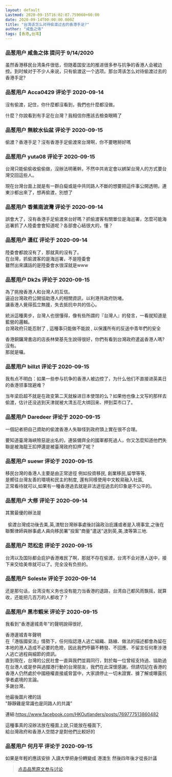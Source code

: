 ```yaml
---
layout: default
Lastmod: 2020-09-15T16:02:07.759060+00:00
date: 2020-09-14T00:00:00.000Z
title: "台湾该怎么对待偷渡过去的香港手足?"
author: "咸鱼之体"
tags: [香港,台湾]
---
```



### 品葱用户 **咸鱼之体** 提问于 9/14/2020
    
虽然香港移民台湾条件很低，但随着国安法的推进很多参与抗争的香港人会被边控。到时候对于不少人来说，只有偷渡这一个选项。那台湾该怎么对待偷渡过去的香港手足?
    
                

### 品葱用户 **Acca0429** 评论于 2020-09-14
        
沒有偷渡，記住，你什麼都沒看到，我們也什麼都沒做。  
  
什麼？你說看到有手足在台灣？我相信你應該去檢查眼睛了
        
                

### 品葱用户 **無紋水仙盆** 评论于 2020-09-15
        
偷渡？香港手足？沒有香港手足偷渡來台灣啊，你不要瞎掰好嗎
        
                

### 品葱用户 **yuta08** 评论于 2020-09-15
        
台灣只能偷偷收偷偷做，沒辦法明著幹。不然中共肯定會以綁架台灣人的方式要台灣交回這些人。  
  
現在台灣台面上就是有一群白癡或是中共同路人不斷的想要把這件事公開透明，連東沙都出來了，想再偷渡，別想了
        
                

### 品葱用户 **香蕉南波灣** 评论于 2020-09-14
        
誤會大了，沒有香港手足偷渡來台好嗎？抓偷渡客有關單位是海巡署，怎麼可能海巡署抓了人陸委會會知道呢？各部會心結很大的，懂？
        
                

### 品葱用户 **潇红** 评论于 2020-09-14
        
陸委會都說沒有了，那就真的沒有了。  
在台灣，抓偷渡客的是海巡署，不是陸委會  
雖然出來講話的是陸委會水很深就是www
        
                

### 品葱用户 **Dk2s** 评论于 2020-09-15
        
為了挑撥香港人和台灣人的互信。  
逼迫台灣政府公開協助港人的相關資訊，以利港共政府防堵。  
讓香港人覺得孤立無援，失去抵抗中共的信心。  
  
統派這種奧步，台灣人也很懂得，像有些所謂的『台灣人』的發言，一看就知道是藍營的邏輯。  
台灣政府只能忍耐了 , 這種事只能做不能說 , 以保護所有的反送中青年們的安全  
  
香港銅鑼灣書店的店長林榮基先生說得很好，你們有看到台灣政府遣返香港人嗎? 沒有。  
那就是囉。
        
                

### 品葱用户 **billzt** 评论于 2020-09-15
        
我有点不明白：如果一些参与抗争的香港人被边控了，为什么他们不直接进英美日的香港领事馆避难？  
  
当年梁启超不就是在政变第二天就躲进日本使馆的么？如果他也像上文写的那样去偷渡，估计还没逃到天津就被大清五花大绑回来、押到菜市口了。
        
                

### 品葱用户 **Daredeer** 评论于 2020-09-15
        
一個記者把自己資助的偷渡香港人失聯怪到政府頭上實在很不合理。  
  
要知道臺灣海峽險惡是出名的，連裝備齊全的國軍都死過人，你又怎麼知道他們失聯是被海龍王扣押還是被臺灣政府扣押了呢？
        
                

### 品葱用户 **suewr** 评论于 2020-09-15
        
移民台灣的香港人主要是由正常途徑 例如投資移民, 創業移民,留學等等,  
是嚮往台灣友善的環境和民主的制度, 還有同樣使用中文較易融入社區,   
正常看待就可以,如果有一種香港過去就是非法途徑過去的印象是不公平的。
        
                

### 品葱用户 **大修** 评论于 2020-09-14
        
其實最優的辦法是  
   
  偷渡台灣成功後去美,英,澳駐台灣辦事處後討論政治庇護或者是入境事宜,之後在聯繫律師與辦事處人員向移民署"投案"商量"遣送"送到英,美,澳等第三地.
        
                

### 品葱用户 **范松忠** 评论于 2020-09-15
        
台湾以及国际都会庇护香港难民了啊，那就不存在偷渡，台湾不会对港人送中，接下来交给美帝就可以了。完全没有负担的。
        
                

### 品葱用户 **Soleste** 评论于 2020-09-14
        
还是那句话，台湾没有义务也没有能力当香港的退路，台湾自己都风雨飘摇，就算收，还能把几百万的人都收了？
        
                

### 品葱用户 **黑市蝦米** 评论于 2020-09-15
        
我看到"香港邊城青年"的聲明說得很好,  
  
香港邊城青年聲明  
在「港版國安法」情勢下，任何指認港人逃亡組織、路線、做法的描述都會為留在本地的港人造成不必要的危險，因此我們呼籲不轉發、不回應、不留言任何牽涉港人逃亡過程與細節的資訊。  
直到現在，台灣的公民社會一直與我們並肩同行，對於每一位曾經支持過、協助過在台港人或是參與過撐港行動的台灣朋友，我們在此深懷感謝。但請切記在香港的香港人仍然處於中國極權直接威脅當中，大家請停止一切未證實、據了解或曝露抗爭者處境的言論。  
多謝台灣。  
  
他最後圖片裡的話  
"靜靜雞是常識也是同路人的共識"  
  
連結:https://www.facebook.com/HKOutlanders/posts/769777513860482  
  
這種事真的沒辦法放在檯面上說,只能放在檯面下,  
給台灣政府和香港人空間才是對他們比較好的
        
                

### 品葱用户 **何月平** 评论于 2020-09-15
        
如果是年輕的應該安排 入讀大學把身份轉變成 港澳生 然後四年後才從長計議
        
                





> [点击品葱原文参与讨论](https://pincong.rocks/question/30981)

